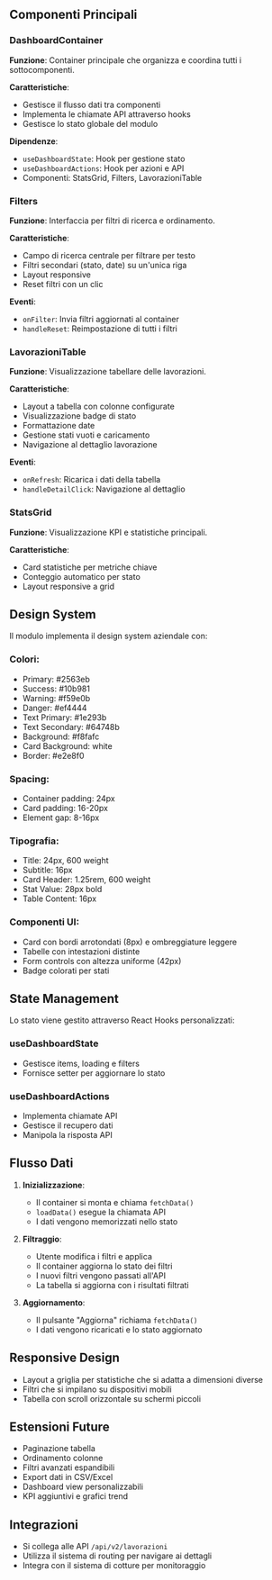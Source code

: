 
## Componenti Principali

### DashboardContainer

**Funzione**: Container principale che organizza e coordina tutti i sottocomponenti.

**Caratteristiche**:
- Gestisce il flusso dati tra componenti
- Implementa le chiamate API attraverso hooks
- Gestisce lo stato globale del modulo

**Dipendenze**:
- `useDashboardState`: Hook per gestione stato
- `useDashboardActions`: Hook per azioni e API
- Componenti: StatsGrid, Filters, LavorazioniTable

### Filters

**Funzione**: Interfaccia per filtri di ricerca e ordinamento.

**Caratteristiche**:
- Campo di ricerca centrale per filtrare per testo
- Filtri secondari (stato, date) su un'unica riga
- Layout responsive
- Reset filtri con un clic

**Eventi**:
- `onFilter`: Invia filtri aggiornati al container
- `handleReset`: Reimpostazione di tutti i filtri

### LavorazioniTable

**Funzione**: Visualizzazione tabellare delle lavorazioni.

**Caratteristiche**:
- Layout a tabella con colonne configurate
- Visualizzazione badge di stato
- Formattazione date
- Gestione stati vuoti e caricamento
- Navigazione al dettaglio lavorazione

**Eventi**:
- `onRefresh`: Ricarica i dati della tabella
- `handleDetailClick`: Navigazione al dettaglio

### StatsGrid

**Funzione**: Visualizzazione KPI e statistiche principali.

**Caratteristiche**:
- Card statistiche per metriche chiave
- Conteggio automatico per stato
- Layout responsive a grid

## Design System

Il modulo implementa il design system aziendale con:

### Colori:
- Primary: #2563eb
- Success: #10b981
- Warning: #f59e0b
- Danger: #ef4444
- Text Primary: #1e293b
- Text Secondary: #64748b
- Background: #f8fafc
- Card Background: white
- Border: #e2e8f0

### Spacing:
- Container padding: 24px
- Card padding: 16-20px
- Element gap: 8-16px

### Tipografia:
- Title: 24px, 600 weight
- Subtitle: 16px
- Card Header: 1.25rem, 600 weight
- Stat Value: 28px bold
- Table Content: 16px

### Componenti UI:
- Card con bordi arrotondati (8px) e ombreggiature leggere
- Tabelle con intestazioni distinte
- Form controls con altezza uniforme (42px)
- Badge colorati per stati

## State Management

Lo stato viene gestito attraverso React Hooks personalizzati:

### useDashboardState
- Gestisce items, loading e filters
- Fornisce setter per aggiornare lo stato

### useDashboardActions
- Implementa chiamate API
- Gestisce il recupero dati
- Manipola la risposta API

## Flusso Dati

1. **Inizializzazione**:
   - Il container si monta e chiama `fetchData()`
   - `loadData()` esegue la chiamata API
   - I dati vengono memorizzati nello stato

2. **Filtraggio**:
   - Utente modifica i filtri e applica
   - Il container aggiorna lo stato dei filtri
   - I nuovi filtri vengono passati all'API
   - La tabella si aggiorna con i risultati filtrati

3. **Aggiornamento**:
   - Il pulsante "Aggiorna" richiama `fetchData()`
   - I dati vengono ricaricati e lo stato aggiornato

## Responsive Design

- Layout a griglia per statistiche che si adatta a dimensioni diverse
- Filtri che si impilano su dispositivi mobili
- Tabella con scroll orizzontale su schermi piccoli

## Estensioni Future

- Paginazione tabella
- Ordinamento colonne
- Filtri avanzati espandibili
- Export dati in CSV/Excel
- Dashboard view personalizzabili
- KPI aggiuntivi e grafici trend

## Integrazioni

- Si collega alle API `/api/v2/lavorazioni`
- Utilizza il sistema di routing per navigare ai dettagli
- Integra con il sistema di cotture per monitoraggio

